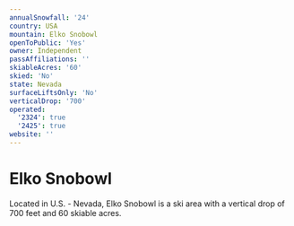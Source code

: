 ```yaml
---
annualSnowfall: '24'
country: USA
mountain: Elko Snobowl
openToPublic: 'Yes'
owner: Independent
passAffiliations: ''
skiableAcres: '60'
skied: 'No'
state: Nevada
surfaceLiftsOnly: 'No'
verticalDrop: '700'
operated:
  '2324': true
  '2425': true
website: ''
---
```



# Elko Snobowl

Located in U.S. - Nevada, Elko Snobowl is a ski area with a vertical drop of 700 feet and 60 skiable acres.
